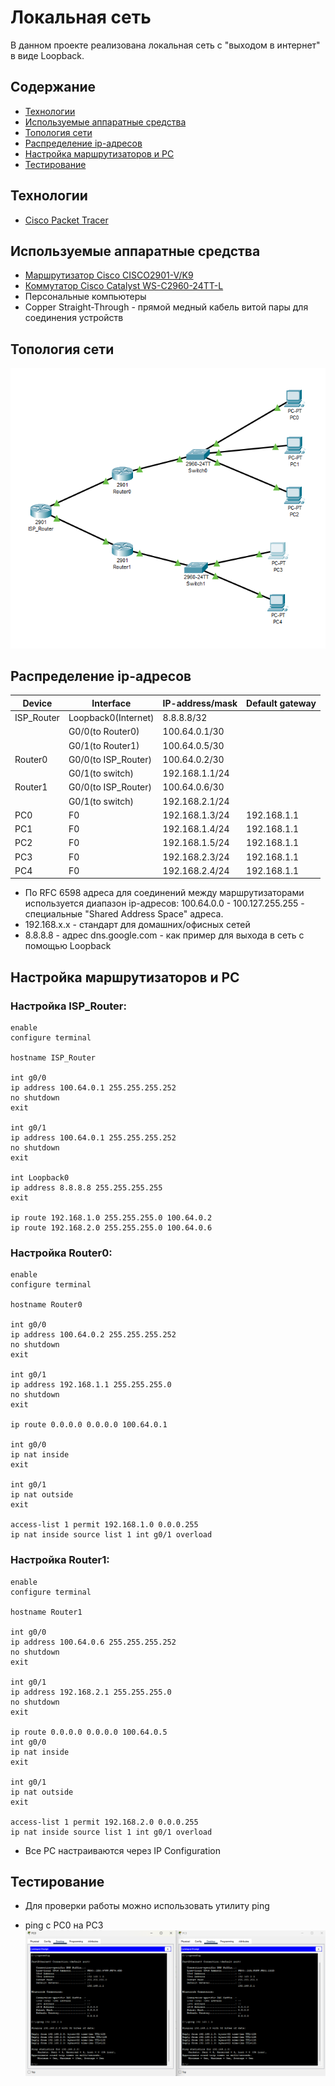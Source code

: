 # Локальная сеть
В данном проекте реализована локальная сеть с "выходом в интернет" в виде Loopback. 

## Содержание
- [Технологии](#технологии)
- [Используемые аппаратные средства](#используемые-аппаратные-средства)
- [Топология сети](#топология-сети)
- [Распределение ip-адресов](#распределение-ip-адресов)
- [Настройка маршрутизаторов и PC](#настройка-маршрутизаторов-и-pc)
- [Тестирование](#тестирование)

## Технологии
- [Cisco Packet Tracer](https://www.netacad.com/cisco-packet-tracer)

## Используемые аппаратные средства
- [Маршрутизатор Cisco CISCO2901-V/K9](https://cisco-russia.ru/cisco-cisco2901-v-k9)
- [Коммутатор Cisco Catalyst WS-C2960-24TT-L](https://cisco-russia.ru/cisco-ws-c2960-24tt-l)
- Персональные компьютеры
- Copper Straight-Through - прямой медный кабель витой пары для соединения устройств


## Топология сети
![Топология сети](https://github.com/notforhealth/Network-engineering/blob/main/CPT_project/images/Network_topology.png)

## Распределение ip-адресов
| Device | Interface | IP-address/mask | Default gateway |
| --- | --- | --- | --- |
| ISP_Router | Loopback0(Internet) | 8.8.8.8/32 ||
|| G0/0(to Router0) | 100.64.0.1/30 ||
|| G0/1(to Router1) | 100.64.0.5/30 ||
| Router0 | G0/0(to ISP_Router) | 100.64.0.2/30 ||
|| G0/1(to switch) | 192.168.1.1/24 ||
| Router1 | G0/0(to ISP_Router) | 100.64.0.6/30 ||
|| G0/1(to switch) | 192.168.2.1/24 ||
| PC0 | F0 | 192.168.1.3/24 | 192.168.1.1 |
| PC1 | F0 | 192.168.1.4/24 | 192.168.1.1 |
| PC2 | F0 | 192.168.1.5/24 | 192.168.1.1 |
| PC3 | F0 | 192.168.2.3/24 | 192.168.1.1 |
| PC4 | F0 | 192.168.2.4/24 | 192.168.1.1 |

- По RFC 6598 адреса для соединений между маршрутизаторами используется диапазон ip-адресов: 100.64.0.0 - 100.127.255.255 - специальные "Shared Address Space" адреса.
- 192.168.x.x - стандарт для домашних/офисных сетей
- 8.8.8.8 - адрес dns.google.com - как пример для выхода в сеть с помощью Loopback

## Настройка маршрутизаторов и PC
### Настройка ISP_Router:
``````
enable
configure terminal

hostname ISP_Router

int g0/0
ip address 100.64.0.1 255.255.255.252
no shutdown
exit

int g0/1
ip address 100.64.0.1 255.255.255.252
no shutdown
exit

int Loopback0
ip address 8.8.8.8 255.255.255.255
exit

ip route 192.168.1.0 255.255.255.0 100.64.0.2
ip route 192.168.2.0 255.255.255.0 100.64.0.6

``````

### Настройка Router0:
``````
enable
configure terminal

hostname Router0

int g0/0
ip address 100.64.0.2 255.255.255.252
no shutdown
exit

int g0/1
ip address 192.168.1.1 255.255.255.0
no shutdown
exit

ip route 0.0.0.0 0.0.0.0 100.64.0.1

int g0/0
ip nat inside
exit

int g0/1
ip nat outside
exit

access-list 1 permit 192.168.1.0 0.0.0.255
ip nat inside source list 1 int g0/1 overload

``````

### Настройка Router1:
``````
enable
configure terminal

hostname Router1

int g0/0
ip address 100.64.0.6 255.255.255.252
no shutdown
exit

int g0/1
ip address 192.168.2.1 255.255.255.0
no shutdown
exit

ip route 0.0.0.0 0.0.0.0 100.64.0.5
int g0/0
ip nat inside
exit

int g0/1
ip nat outside
exit

access-list 1 permit 192.168.2.0 0.0.0.255
ip nat inside source list 1 int g0/1 overload

``````

- Все PC настраиваются через IP Configuration

## Тестирование

- Для проверки работы можно использовать утилиту ping

- ping с PC0 на PC3
![Проверка с помощью ping](https://github.com/notforhealth/Network-engineering/blob/main/CPT_project/images/ping.png)








